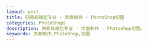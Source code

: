```yaml
---
layout: post
title: 网易前端位专业 - 页面制作 - PhotoShop切图
categories: PhotoShops
description: 网易前端位专业 - 页面制作 - PhotoShop切图。
keywords: 页面制作,PhotoShop,切图
---
```


